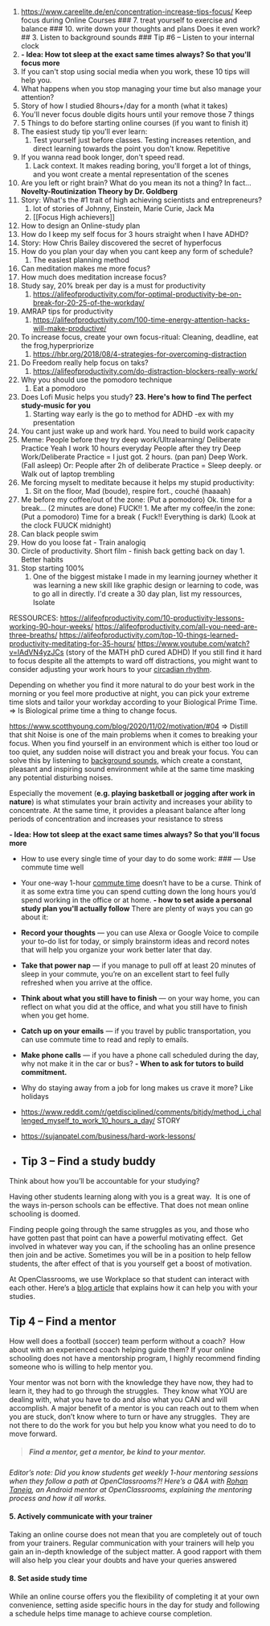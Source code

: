 1. https://www.careelite.de/en/concentration-increase-tips-focus/ Keep focus during Online Courses
		### 7. treat yourself to exercise and balance
		### 10. write down your thoughts and plans Does it even work?
		## 3. Listen to background sounds
		### Tip #6 – Listen to your internal clock
1. **- Idea: How tot sleep at the exact same times always? So that you'll focus more**
2. If you  can't stop using social media when you work, these 10 tips will help you. 
3. What happens when you stop managing your time but also manage your attention?
4. Story of how I studied 8hours+/day for a month (what it takes)
5. You'll never focus double digits hours until your remove those 7 things
6. 5 Things to do before starting online courses (if you want to finish it)
7. The easiest study tip you'll ever learn: 
	1. Test yourself just before classes. Testing increases retention, and direct learning towards the point you don't know. Repetitive
8. If you wanna read book longer, don't speed read. 
	1. Lack context. It makes reading boring, you'll forget a lot of things, and you wont create a mental representation of the scenes
9. Are you left or right brain? What do you mean its not a thing? In fact...
	**Novelty-Routinization Theory by Dr. Goldberg**
10. Story: What's the #1 trait of high achieving scientists and entrepreneurs?
	1. lot of stories of Johnny, Einstein, Marie Curie, Jack Ma
	2.  [[Focus High achievers]]
11. How to design an Online-study plan
12. How do I keep my self focus for 3 hours straight when I have ADHD?
13. Story: How Chris Bailey discovered the secret of hyperfocus
14. How do you plan your day when you cant keep any form of schedule?
	1. The easiest planning method
15. Can meditation makes me more focus?
16. How much does meditation increase focus?
17. Study say, 20% break per day is a must for productivity
	1. https://alifeofproductivity.com/for-optimal-productivity-be-on-break-for-20-25-of-the-workday/
18. AMRAP tips for productivity
	1. https://alifeofproductivity.com/100-time-energy-attention-hacks-will-make-productive/
19. To increase focus, create your own focus-ritual: Cleaning, deadline, eat the frog,hyperpriorize
	1. https://hbr.org/2018/08/4-strategies-for-overcoming-distraction
20. Do Freedom really help focus on taks?
	1. https://alifeofproductivity.com/do-distraction-blockers-really-work/
21. Why you should use the pomodoro technique
	1. Eat a pomodoro
22. Does Lofi Music helps you study?
**23. Here's how to find The perfect study-music for you**
	1. Starting way early is the go to method for ADHD  -ex with my presentation 
24. You cant just wake up and work hard. You need to build work capacity
25. Meme: People before they try deep work/Ultralearning/ Deliberate Practice
Yeah I work 10 hours everyday
People after they try Deep Work/Deliberate Practice = I just got. 2 hours. (pan pan) Deep Work. (Fall asleep)
Or: People after 2h of deliberate Practice = Sleep deeply. or Walk out of laptop trembling
26. Me forcing myselt to meditate because it helps my stupid productivity:
	1. Sit on the floor, Mad (boude), respire fort., couché (haaaah)
27. Me before my coffee/out of the zone: (Put a pomodoro) Ok. time for a break... (2 minutes are done) FUCK!!
		1. Me after my coffee/in the zone: (Put a pomodoro) Time for a break ( Fuck!! Everything is dark) (Look at the clock FUUCK midnight)
28. Can black people swim
29. How do you loose fat - Train analogiq
30. Circle of productivity. Short film - finish back getting back on day 1. Better habits
31. Stop starting 100%
	1. One of the biggest mistake I made in my learning journey whether it was learning a new skill like graphic design or learning to code, was to go all in directly. I'd create a 30 day plan, list my ressources, Isolate 

RESSOURCES:
https://alifeofproductivity.com/10-productivity-lessons-working-90-hour-weeks/
https://alifeofproductivity.com/all-you-need-are-three-breaths/
https://alifeofproductivity.com/top-10-things-learned-productivity-meditating-for-35-hours/
https://www.youtube.com/watch?v=lAdVN4yzJCs (story of the MATH phD cured ADHD)
If you still find it hard to focus despite all the attempts to ward off distractions, you might want to consider adjusting your work hours to your [circadian rhythm](https://www.nigms.nih.gov/education/fact-sheets/Pages/circadian-rhythms.aspx). 

Depending on whether you find it more natural to do your best work in the morning or you feel more productive at night, you can pick your extreme time slots and tailor your workday according to your Biological Prime Time. 
=> Is Biological prime time a thing to change focus.

https://www.scotthyoung.com/blog/2020/11/02/motivation/#04
=> Distill that shit
Noise is one of the main problems when it comes to breaking your focus. When you find yourself in an environment which is either too loud or too quiet, any sudden noise will distract you and break your focus. You can solve this by listening to [background sounds](https://www.noisli.com/), which create a constant, pleasant and inspiring sound environment while at the same time masking any potential disturbing noises.

Especially the movement (**e.g. playing basketball or jogging after work in nature**) is what stimulates your brain activity and increases your ability to concentrate. At the same time, it provides a pleasant balance after long periods of concentration and increases your resistance to stress

**- Idea: How tot sleep at the exact same times always? So that you'll focus more**
- How to use every single time of your day to do some work: ### — Use commute time well
- Your one-way 1-hour [commute time](https://clockify.me/blog/productivity/everything-about-commute/) doesn’t have to be a curse. Think of it as some extra time you can spend cutting down the long hours you’d spend working in the office or at home.
**- how to set aside a personal study plan you'll actually follow**
There are plenty of ways you can go about it:

-   **Record your thoughts** — you can use Alexa or Google Voice to compile your to-do list for today, or simply brainstorm ideas and record notes that will help you organize your work better later that day. 
-   **Take that power nap** — if you manage to pull off at least 20 minutes of sleep in your commute, you’re on an excellent start to feel fully refreshed when you arrive at the office.
-   **Think about what you still have to finish** — on your way home, you can reflect on what you did at the office, and what you still have to finish when you get home.
-   **Catch up on your emails** — if you travel by public transportation, you can use commute time to read and reply to emails.
-   **Make phone calls** — if you have a phone call scheduled during the day, why not make it in the car or bus?
**- When to ask for tutors to build commitment.**
- Why do staying away from a job for long makes us crave it more? Like holidays
- https://www.reddit.com/r/getdisciplined/comments/bitjdy/method_i_challenged_myself_to_work_10_hours_a_day/ STORY 
- https://sujanpatel.com/business/hard-work-lessons/
- ## Tip 3 – Find a study buddy

Think about how you’ll be accountable for your studying?  

Having other students learning along with you is a great way.  It is one of the ways in-person schools can be effective. That does not mean online schooling is doomed. 

Finding people going through the same struggles as you, and those who have gotten past that point can have a powerful motivating effect.  Get involved in whatever way you can, if the schooling has an online presence then join and be active. Sometimes you will be in a position to help fellow students, the after effect of that is you yourself get a boost of motivation.

At OpenClassrooms, we use Workplace so that student can interact with each other. Here’s a [blog article](https://blog.openclassrooms.com/en/2017/11/17/facebooks-workplace-can-help-study-better/) that explains how it can help you with your studies.

## Tip 4 – Find a mentor

How well does a football (soccer) team perform without a coach?  How about with an experienced coach helping guide them? If your online schooling does not have a mentorship program, I highly recommend finding someone who is willing to help mentor you.  

Your mentor was not born with the knowledge they have now, they had to learn it, they had to go through the struggles.  They know what YOU are dealing with, what you have to do and also what you CAN and will accomplish. A major benefit of a mentor is you can reach out to them when you are stuck, don’t know where to turn or have any struggles.  They are not there to do the work for you but help you know what you need to do to move forward.

> ##### Find a mentor, get a mentor, be kind to your mentor.

_Editor’s note: Did you know students get weekly 1-hour mentoring sessions when they follow a path at OpenClassrooms?! Here’s a Q&A with [Rohan Taneja](https://blog.openclassrooms.com/en/2018/03/09/meet-rohan-taneja-mentor-openclassrooms/), an Android mentor at OpenClassrooms, explaining the mentoring process and how it all works._

#### 5. Actively communicate with your trainer

Taking an online course does not mean that you are completely out of touch from your trainers. Regular communication with your trainers will help you gain an in-depth knowledge of the subject matter. A good rapport with them will also help you clear your doubts and have your queries answered

#### 8. Set aside study time
 
While an online course offers you the flexibility of completing it at your own convenience, setting aside specific hours in the day for study and following a schedule helps time manage to achieve course completion.